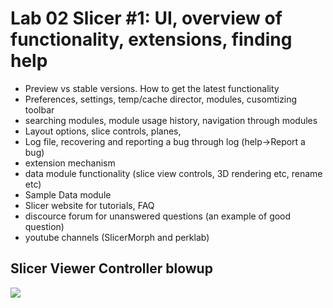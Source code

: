 # Lab 02 Slicer #1: UI, overview of functionality, extensions, finding help 
* Preview vs stable versions. How to get the latest functionality 
* Preferences, settings, temp/cache director, modules, cusomtizing toolbar
* searching modules, module usage history, navigation through modules
* Layout options, slice controls, planes, 
* Log file, recovering and reporting a bug through log (help->Report a bug)
* extension mechanism
* data module functionality (slice view controls, 3D rendering etc, rename etc)
* Sample Data module
* Slicer website for tutorials, FAQ
* discource forum for unanswered questions (an example of good question) 
* youtube channels (SlicerMorph and perklab)


## Slicer Viewer Controller blowup
<img src="https://www.slicer.org/w/images/archive/f/fc/20160513140321%21SliceViewerController-4.1.png">
